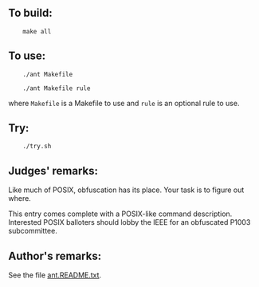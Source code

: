 ## To build:

``` <!---sh-->
    make all
```


## To use:

``` <!---sh-->
    ./ant Makefile

    ./ant Makefile rule
```

where `Makefile` is a Makefile to use and `rule` is an optional rule to use.


## Try:

``` <!---sh-->
    ./try.sh
```


## Judges' remarks:

Like much of POSIX, obfuscation has its place.  Your task is to
figure out where.

This entry comes complete with a POSIX-like command description.
Interested POSIX balloters should lobby the IEEE for an obfuscated
P1003 subcommittee.


## Author's remarks:

See the file [ant.README.txt](%%REPO_URL%%/1992/ant/ant.README.txt).


<!--

    Copyright © 1984-2024 by Landon Curt Noll. All Rights Reserved.

    You are free to share and adapt this file under the terms of this license:

	Creative Commons Attribution-ShareAlike 4.0 International (CC BY-SA 4.0)

    For more information, see:

	https://creativecommons.org/licenses/by-sa/4.0/

-->
